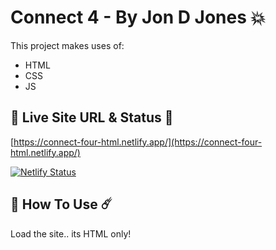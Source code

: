# Connect 4 - By Jon D Jones 💥

This project makes uses of:

- HTML
- CSS
- JS

## 👻 Live Site URL & Status 👺

[https://connect-four-html.netlify.app/](https://connect-four-html.netlify.app/)

[![Netlify Status](https://api.netlify.com/api/v1/badges/e310d66c-908c-4b11-b096-edfa7b605680/deploy-status)](https://app.netlify.com/sites/connect-four-html/deploys)

## 👾 How To Use ☄️

Load the site.. its HTML only!
